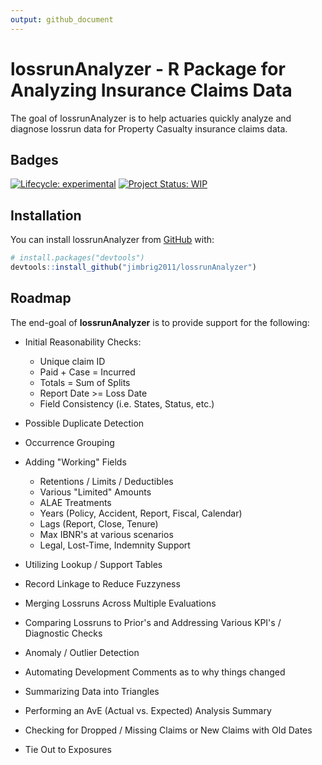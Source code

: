 ```yaml
---
output: github_document
---
```


<!-- README.md is generated from README.Rmd. Please edit that file -->



# lossrunAnalyzer - R Package for Analyzing Insurance Claims Data

The goal of lossrunAnalyzer is to help actuaries quickly analyze and diagnose lossrun data for Property Casualty insurance claims data. 

## Badges

<!-- badges: start -->
[![Lifecycle: experimental](https://img.shields.io/badge/lifecycle-experimental-orange.svg)](https://www.tidyverse.org/lifecycle/#experimental)
[![Project Status: WIP](https://www.repostatus.org/badges/latest/wip.svg)](http://www.repostatus.org/#wip)
<!-- badges: end -->

## Installation

You can install lossrunAnalyzer from [GitHub](https://github.com/) with:

``` r
# install.packages("devtools")
devtools::install_github("jimbrig2011/lossrunAnalyzer")
```

## Roadmap

The end-goal of **lossrunAnalyzer** is to provide support for the following: 

- Initial Reasonability Checks:
  + Unique claim ID
  + Paid + Case = Incurred
  + Totals = Sum of Splits
  + Report Date >= Loss Date
  + Field Consistency (i.e. States, Status, etc.)
  
- Possible Duplicate Detection

- Occurrence Grouping

- Adding "Working" Fields
  + Retentions / Limits / Deductibles
  + Various "Limited" Amounts
  + ALAE Treatments
  + Years (Policy, Accident, Report, Fiscal, Calendar)
  + Lags (Report, Close, Tenure)
  + Max IBNR's at various scenarios
  + Legal, Lost-Time, Indemnity Support

- Utilizing Lookup / Support Tables

- Record Linkage to Reduce Fuzzyness

- Merging Lossruns Across Multiple Evaluations

- Comparing Lossruns to Prior's and Addressing Various KPI's / Diagnostic Checks

- Anomaly / Outlier Detection

- Automating Development Comments as to why things changed

- Summarizing Data into Triangles

- Performing an AvE (Actual vs. Expected) Analysis Summary

- Checking for Dropped / Missing Claims or New Claims with Old Dates

- Tie Out to Exposures
